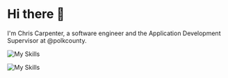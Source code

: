 # Hi there 👋

I'm Chris Carpenter, a software engineer and the Application Development Supervisor at @polkcounty.

![My Skills](https://go-skill-icons.vercel.app/api/icons?i=react,nextjs,ts,js,nodejs,postgres,mysql,docker,digitalocean)

![My Skills](https://go-skill-icons.vercel.app/api/icons?i=tailwind,prisma,jest,playwright,vite,vscode,figma,chatgpt,claude)
